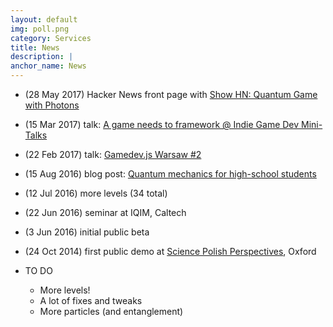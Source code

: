 ```yaml
---
layout: default
img: poll.png
category: Services
title: News
description: |
anchor_name: News
---
```


* (28 May 2017) Hacker News front page with [Show HN: Quantum Game with Photons](https://news.ycombinator.com/item?id=14432176)
* (15 Mar 2017) talk: [A game needs to framework @ Indie Game Dev Mini-Talks](https://speakerdeck.com/pmigdal/a-game-needs-to-framework)
* (22 Feb 2017) talk: [Gamedev.js Warsaw #2](https://www.facebook.com/events/1807171672869620/)
* (15 Aug 2016) blog post: [Quantum mechanics for high-school students](http://p.migdal.pl/2016/08/15/quantum-mechanics-for-high-school-students.html)
* (12 Jul 2016) more levels (34 total)
* (22 Jun 2016) seminar at IQIM, Caltech
* (3 Jun 2016) initial public beta
* (24 Oct 2014) first public demo at [Science Polish Perspectives](http://www.polishperspectives.org/spp-2014/), Oxford

* TO DO
	* More levels!
	* A lot of fixes and tweaks
	* More particles (and entanglement)
